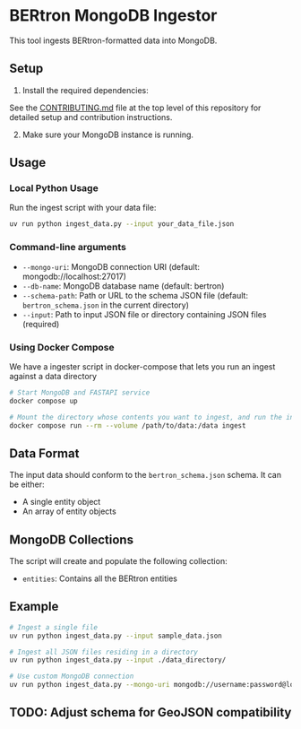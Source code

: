 # BERtron MongoDB Ingestor

This tool ingests BERtron-formatted data into MongoDB.

## Setup

1. Install the required dependencies:

 See the [CONTRIBUTING.md](../CONTRIBUTING.md) file at the top level of this repository for detailed setup and contribution instructions.

2. Make sure your MongoDB instance is running.

## Usage

### Local Python Usage

Run the ingest script with your data file:

```bash
uv run python ingest_data.py --input your_data_file.json
```

### Command-line arguments

- `--mongo-uri`: MongoDB connection URI (default: mongodb://localhost:27017)
- `--db-name`: MongoDB database name (default: bertron)
- `--schema-path`: Path or URL to the schema JSON file (default: `bertron_schema.json` in the current directory)
- `--input`: Path to input JSON file or directory containing JSON files (required)

### Using Docker Compose

We have a ingester script in docker-compose that lets you run an ingest against a data directory

```bash
# Start MongoDB and FASTAPI service
docker compose up 

# Mount the directory whose contents you want to ingest, and run the ingester
docker compose run --rm --volume /path/to/data:/data ingest 
```


## Data Format

The input data should conform to the `bertron_schema.json` schema. It can be either:

- A single entity object
- An array of entity objects

## MongoDB Collections

The script will create and populate the following collection:

- `entities`: Contains all the BERtron entities

## Example

```bash
# Ingest a single file
uv run python ingest_data.py --input sample_data.json

# Ingest all JSON files residing in a directory
uv run python ingest_data.py --input ./data_directory/

# Use custom MongoDB connection
uv run python ingest_data.py --mongo-uri mongodb://username:password@localhost:27017 --db-name bertron_dev --input sample_data.json
```

## TODO: Adjust schema for GeoJSON compatibility
